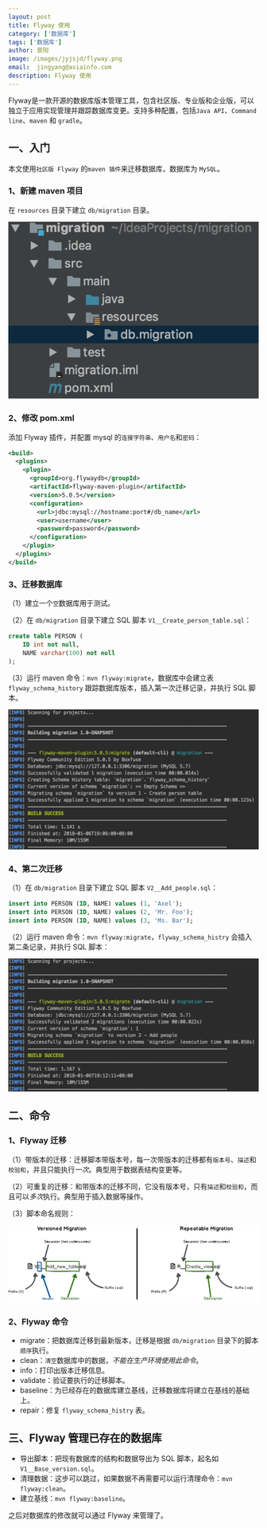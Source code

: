 ```yaml
---
layout: post
title: Flyway 使用
category: ['数据库']
tags: ['数据库']
author: 景阳
image: /images/jyjsjd/flyway.png
email:  jingyang@asiainfo.com
description: Flyway 使用
---
```


Flyway是一款开源的数据库版本管理工具，包含社区版、专业版和企业版，可以独立于应用实现管理并跟踪数据库变更。支持多种配置，包括`Java API`、`Command line`、`maven` 和 `gradle`。

## 一、入门
本文使用`社区版 Flyway` 的`maven 插件`来迁移数据库，数据库为 `MySQL`。

### 1、新建 maven 项目
在 `resources` 目录下建立 `db/migration` 目录。

![flyway_dir.png](/images/jyjsjd/flyway_dir.png)

### 2、修改 pom.xml 
添加 Flyway 插件，并配置 mysql 的`连接字符串`、`用户名`和`密码`：

```xml
<build>
  <plugins>
    <plugin>
      <groupId>org.flywaydb</groupId>
      <artifactId>flyway-maven-plugin</artifactId>
      <version>5.0.5</version>
      <configuration>
        <url>jdbc:mysql://hostname:port#/db_name</url>
        <user>username</user>
        <password>password</password>
      </configuration>
    </plugin>
  </plugins>
</build>
```

### 3、迁移数据库
（1）建立一个`空`数据库用于测试。

（2）在 `db/migration` 目录下建立 SQL 脚本 `V1__Create_person_table.sql`：

```sql
create table PERSON (
    ID int not null,
    NAME varchar(100) not null
);
```

（3）运行 maven 命令：`mvn flyway:migrate`，数据库中会建立表 `flyway_schema_history` 跟踪数据库版本，插入第一次迁移记录，并执行 SQL 脚本。

![migrate.png](/images/jyjsjd/migrate.png)

### 4、第二次迁移
（1）在 `db/migration` 目录下建立 SQL 脚本 `V2__Add_people.sql`：

```sql
insert into PERSON (ID, NAME) values (1, 'Axel');
insert into PERSON (ID, NAME) values (2, 'Mr. Foo');
insert into PERSON (ID, NAME) values (3, 'Ms. Bar');
```

（2）运行 maven 命令：`mvn flyway:migrate`，`flyway_schema_histry` 会插入第二条记录，并执行 SQL 脚本：

![migrate2.png](/images/jyjsjd/migrate2.png)

## 二、命令

### 1、Flyway 迁移
（1）带版本的迁移：迁移脚本带版本号，每一次带版本的迁移都有`版本号`、`描述`和`校验和`，并且只能执行*一次*。典型用于数据表结构变更等。

（2）可重复的迁移：和带版本的迁移不同，它没有版本号，只有`描述`和`校验和`，而且可以*多次*执行。典型用于插入数据等操作。

（3）脚本命名规则：

![migration_naming.png](/images/jyjsjd/migration_naming.png)

### 2、Flyway 命令
* migrate：把数据库迁移到最新版本，迁移是根据 `db/migration` 目录下的脚本`顺序`执行。
* clean：`清空`数据库中的数据，*不能在生产环境使用此命令*。
* info：打印出版本迁移信息。
* validate：验证要执行的迁移脚本。
* baseline：为已经存在的数据库建立基线，迁移数据库将建立在基线的基础上。
* repair：修复 `flyway_schema_histry` 表。

## 三、Flyway 管理已存在的数据库

* 导出脚本：把现有数据库的结构和数据导出为 SQL 脚本，起名如 `V1__Base_version.sql`。
* 清理数据：这步可以跳过，如果数据不再需要可以运行清理命令：`mvn flyway:clean`。
* 建立基线：`mvn flyway:baseline`。

之后对数据库的修改就可以通过 Flyway 来管理了。
